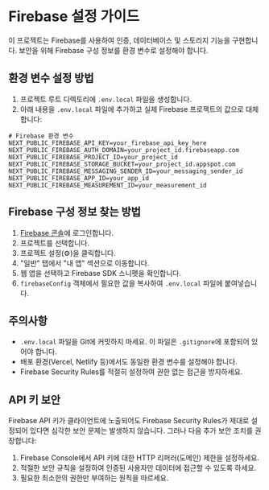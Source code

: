 # Firebase 설정 가이드

이 프로젝트는 Firebase를 사용하여 인증, 데이터베이스 및 스토리지 기능을 구현합니다. 보안을 위해 Firebase 구성 정보를 환경 변수로 설정해야 합니다.

## 환경 변수 설정 방법

1. 프로젝트 루트 디렉토리에 `.env.local` 파일을 생성합니다.
2. 아래 내용을 `.env.local` 파일에 추가하고 실제 Firebase 프로젝트의 값으로 대체합니다:

```
# Firebase 환경 변수
NEXT_PUBLIC_FIREBASE_API_KEY=your_firebase_api_key_here
NEXT_PUBLIC_FIREBASE_AUTH_DOMAIN=your_project_id.firebaseapp.com
NEXT_PUBLIC_FIREBASE_PROJECT_ID=your_project_id
NEXT_PUBLIC_FIREBASE_STORAGE_BUCKET=your_project_id.appspot.com
NEXT_PUBLIC_FIREBASE_MESSAGING_SENDER_ID=your_messaging_sender_id
NEXT_PUBLIC_FIREBASE_APP_ID=your_app_id
NEXT_PUBLIC_FIREBASE_MEASUREMENT_ID=your_measurement_id
```

## Firebase 구성 정보 찾는 방법

1. [Firebase 콘솔](https://console.firebase.google.com/)에 로그인합니다.
2. 프로젝트를 선택합니다.
3. 프로젝트 설정(⚙️)을 클릭합니다.
4. "일반" 탭에서 "내 앱" 섹션으로 이동합니다.
5. 웹 앱을 선택하고 Firebase SDK 스니펫을 확인합니다.
6. `firebaseConfig` 객체에서 필요한 값을 복사하여 `.env.local` 파일에 붙여넣습니다.

## 주의사항

- `.env.local` 파일을 Git에 커밋하지 마세요. 이 파일은 `.gitignore`에 포함되어 있어야 합니다.
- 배포 환경(Vercel, Netlify 등)에서도 동일한 환경 변수를 설정해야 합니다.
- Firebase Security Rules를 적절히 설정하여 권한 없는 접근을 방지하세요.

## API 키 보안

Firebase API 키가 클라이언트에 노출되어도 Firebase Security Rules가 제대로 설정되어 있다면 심각한 보안 문제는 발생하지 않습니다. 그러나 다음 추가 보안 조치를 권장합니다:

1. Firebase Console에서 API 키에 대한 HTTP 리퍼러(도메인) 제한을 설정하세요.
2. 적절한 보안 규칙을 설정하여 인증된 사용자만 데이터에 접근할 수 있도록 하세요.
3. 필요한 최소한의 권한만 부여하는 원칙을 따르세요. 